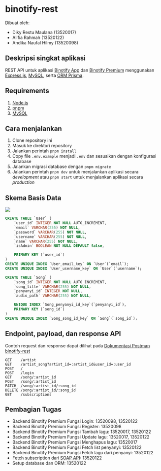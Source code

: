 # binotify-rest

Dibuat oleh:
  * Diky Restu Maulana (13520017)
  * Alifia Rahmah (13520122)
  * Andika Naufal Hilmy (13520098)

## Deskripsi singkat aplikasi
REST API untuk aplikasi [Binotify App](https://gitlab.informatika.org/if3110-2022-k02-02-58/binotify-app) dan [Binotify Premium](https://gitlab.informatika.org/if3110-2022-k02-02-58/react) menggunakan [Express.js](https://expressjs.com/), [MySQL](https://www.mysql.com/), serta [ORM Prisma](https://www.prisma.io/).

## Requirements

1. [Node.js](https://nodejs.org/en/)
2. [pnpm](https://pnpm.io/)
3. [MySQL](https://www.mysql.com/)

## Cara menjalankan
1. Clone repository ini
2. Masuk ke direktori repository
3. Jalankan perintah `pnpm install`
4. Copy file `.env.example` menjadi `.env` dan sesuaikan dengan konfigurasi database
5. Jalankan migrasi database dengan `pnpm migrate`
6. Jalankan perintah `pnpm dev` untuk menjalankan aplikasi secara _development_ atau `pnpm start` untuk menjalankan aplikasi secara _production_

## Skema Basis Data

![](/public/db.png)
```sql
CREATE TABLE `User` (
    `user_id` INTEGER NOT NULL AUTO_INCREMENT,
    `email` VARCHAR(255) NOT NULL,
    `password` VARCHAR(255) NOT NULL,
    `username` VARCHAR(255) NOT NULL,
    `name` VARCHAR(255) NOT NULL,
    `isAdmin` BOOLEAN NOT NULL DEFAULT false,

    PRIMARY KEY (`user_id`)
)
CREATE UNIQUE INDEX `User_email_key` ON `User`(`email`);
CREATE UNIQUE INDEX `User_username_key` ON `User`(`username`);

CREATE TABLE `Song` (
    `song_id` INTEGER NOT NULL AUTO_INCREMENT,
    `song_title` VARCHAR(255) NOT NULL,
    `penyanyi_id` INTEGER NOT NULL,
    `audio_path` VARCHAR(255) NOT NULL,

    UNIQUE INDEX `Song_penyanyi_id_key`(`penyanyi_id`),
    PRIMARY KEY (`song_id`)
)
CREATE UNIQUE INDEX `Song_song_id_key` ON `Song`(`song_id`);
```

## Endpoint, payload, dan response API
Contoh request dan response dapat dilihat pada [Dokumentasi Postman binotify-rest](https://documenter.getpostman.com/view/21666063/2s8YzL46EC)

```
GET    /artist
GET    /artist_song?artist_id=:artist_id&user_id=:user_id
POST   /
POST   /login
GET    /song/:artist_id
POST   /song/:artist_id
PATCH  /song/:artist_id/:song_id
DELETE /song/:artist_id/:song_id
GET    /subscriptions
```

## Pembagian Tugas

* Backend Binotify Premium Fungsi Login: 13520098, 13520122
* Backend Binotify Premium Fungsi Register: 13520098
* Backend Binotify Premium Fungsi Tambah lagu: 13520017, 13520122
* Backend Binotify Premium Fungsi Update lagu: 13520017, 13520122
* Backend Binotify Premium Fungsi Menghapus lagu: 13520017
* Backend Binotify Premium Fungsi Fetch list penyanyi: 13520122
* Backend Binotify Premium Fungsi Fetch lagu dari penyanyi: 13520122
* Fetch subscription dari [SOAP API](https://gitlab.informatika.org/if3110-2022-k02-02-58/soap): 13520122
* Setup database dan ORM: 13520122